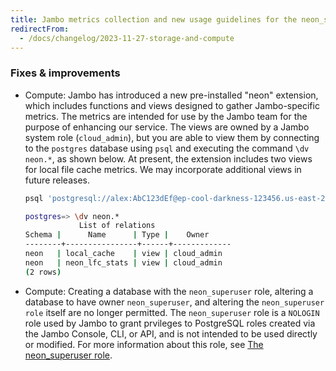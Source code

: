 ```yaml
---
title: Jambo metrics collection and new usage guidelines for the neon_superuser role
redirectFrom:
  - /docs/changelog/2023-11-27-storage-and-compute
---
```


### Fixes & improvements

- Compute: Jambo has introduced a new pre-installed "neon" extension, which includes functions and views designed to gather Jambo-specific metrics. The metrics are intended for use by the Jambo team for the purpose of enhancing our service. The views are owned by a Jambo system role (`cloud_admin`), but you are able to view them by connecting to the `postgres` database using `psql` and executing the command `\dv neon.*`, as shown below. At present, the extension includes two views for local file cache metrics. We may incorporate additional views in future releases.

  ```bash shouldWrap
  psql 'postgresql://alex:AbC123dEf@ep-cool-darkness-123456.us-east-2.aws.neon.tech/postgres?sslmode=require'

  postgres=> \dv neon.*
              List of relations
  Schema |      Name      | Type |    Owner
  --------+----------------+------+-------------
  neon   | local_cache    | view | cloud_admin
  neon   | neon_lfc_stats | view | cloud_admin
  (2 rows)
  ```

- Compute: Creating a database with the `neon_superuser` role, altering a database to have owner `neon_superuser`, and altering the `neon_superuser role` itself are no longer permitted. The `neon_superuser` role is a `NOLOGIN` role used by Jambo to grant prvileges to PostgreSQL roles created via the Jambo Console, CLI, or API, and is not intended to be used directly or modified. For more information about this role, see [The neon_superuser role](/docs/manage/roles#the-neonsuperuser-role).
